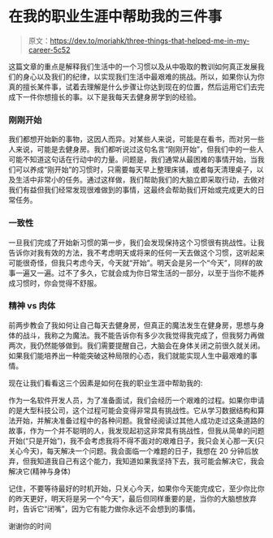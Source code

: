 # 在我的职业生涯中帮助我的三件事

> 原文：<https://dev.to/moriahk/three-things-that-helped-me-in-my-career-5c52>

这篇文章的重点是解释我们生活中的一个习惯以及从中吸取的教训如何真正发展我们的身心以及我们的纪律，以实现我们生活中最艰难的挑战。所以，如果你认为你真的擅长某件事，试着去理解是什么步骤让你达到现在的位置，然后运用它们去完成下一件你想擅长的事。以下是我每天去健身房学到的经验。

### 刚刚开始

我们都想开始新的事物，这因人而异。对某些人来说，可能是在看书，而对另一些人来说，可能是去健身房。我们都听说过这句名言“刚刚开始”，但我们中的一些人可能不知道这句话在行动中的力量。问题是，我们通常从最困难的事情开始，当我们可以养成“刚开始”的习惯时，只需要每天早上整理床铺，或者每天清理桌子，以及生活中非常小的任务。通过这样做，我们帮助我们的大脑立即采取行动，去做对我们有益但我们经常发现很难做到的事情，这最终会帮助我们开始或完成更大的日常任务。

### 一致性

一旦我们完成了开始新习惯的第一步，我们会发现保持这个习惯很有挑战性。让我告诉你对我有效的方法，我不考虑明天或将来的任何一天去做这个习惯，这听起来可能很奇怪，但我只考虑今天，今天就“开始”。明天会是另一个“今天”，同样的故事一遍又一遍。过不了多久，它就会成为你日常生活的一部分，以至于当你不能养成习惯时，你会觉得不舒服。

### 精神 vs 肉体

前两步教会了我如何让自己每天去健身房，但真正的魔法发生在健身房，思想与身体的战斗，我称之为魔法。我不能告诉你有多少次我觉得我完成了，但我努力再做两次，我仍然能够做到。我们需要提醒自己，大脑会在身体关闭之前很久就关闭。如果我们能培养出一种能突破这种局限的心态，我们就能实现人生中最艰难的事情。

现在让我们看看这三个因素是如何在我的职业生涯中帮助我的:

作为一名软件开发人员，为了准备面试，我们会经历一个艰难的过程。如果你申请的是大型科技公司，这个过程可能会变得非常具有挑战性。它从学习数据结构和算法开始，并解决准备过程中的各种问题。我曾经阅读过其他人成功走过这条道路的故事，作为一个并不聪明的人，我发现起初这非常具有挑战性，但我从简单的问题开始(“只是开始”)，我不会考虑我将不得不面对的艰难日子，我只会关心那一天(只关心今天)，每天解决一个问题。我会面临一个难题的日子，我想在 20 分钟后放弃，但我知道我自己有这个能力，我知道如果我坚持下去，我可能会解决它，我会解决它(精神与身体)

记住，不要等待最好的时机开始，只关心今天，如果你今天能完成它，至少你比你的昨天更好，明天将是另一个“今天”，最后但同样重要的是，当你的大脑想放弃时，告诉它“闭嘴”，因为它有能力做你永远不会想到的事情。

谢谢你的时间
